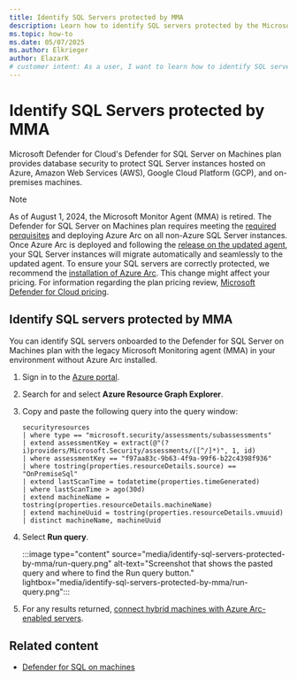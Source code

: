 ```yaml
---
title: Identify SQL Servers protected by MMA
description: Learn how to identify SQL servers protected by the Microsoft Monitoring Agent (MMA) in your environment without having Azure Arc installed
ms.topic: how-to
ms.date: 05/07/2025
ms.author: Elkrieger
author: ElazarK
# customer intent: As a user, I want to learn how to identify SQL servers protected by Microsoft Monitoring Agent (MMA) in my environment so that I can assess their security posture.
---
```


# Identify SQL Servers protected by MMA

Microsoft Defender for Cloud's Defender for SQL Server on Machines plan provides database security to protect SQL Server instances hosted on Azure, Amazon Web Services (AWS), Google Cloud Platform (GCP), and on-premises machines.

> [!NOTE]
> As of August 1, 2024, the Microsoft Monitor Agent (MMA) is retired. The Defender for SQL Server on Machines plan requires meeting the [required perquisites](defender-for-sql-usage.md#prerequisites) and deploying Azure Arc on all non-Azure SQL Server instances. Once Azure Arc is deployed and following the [release on the updated agent](release-notes.md#update-to-defender-for-sql-servers-on-machines-plan), your SQL Server instances will migrate automatically and seamlessly to the updated agent. To ensure your SQL servers are correctly protected, we recommend the [installation of Azure Arc](quickstart-onboard-machines.md#connect-on-premises-machines-by-using-azure-arc). This change might affect your pricing. For information regarding the plan pricing review, [Microsoft Defender for Cloud pricing](https://azure.microsoft.com/pricing/details/defender-for-cloud/).

## Identify SQL servers protected by MMA

You can identify SQL servers onboarded to the Defender for SQL Server on Machines plan with the legacy Microsoft Monitoring agent (MMA) in your environment without Azure Arc installed.

1. Sign in to the [Azure portal](https://portal.azure.com).

1. Search for and select **Azure Resource Graph Explorer**.

1. Copy and paste the following query into the query window: 

    ```kusto
    securityresources 
    | where type == "microsoft.security/assessments/subassessments" 
    | extend assessmentKey = extract(@"(?i)providers/Microsoft.Security/assessments/([^/]*)", 1, id) 
    | where assessmentKey == "f97aa83c-9b63-4f9a-99f6-b22c4398f936" 
    | where tostring(properties.resourceDetails.source) == "OnPremiseSql" 
    | extend lastScanTime = todatetime(properties.timeGenerated) 
    | where lastScanTime > ago(30d) 
    | extend machineName = tostring(properties.resourceDetails.machineName) 
    | extend machineUuid = tostring(properties.resourceDetails.vmuuid) 
    | distinct machineName, machineUuid
    ```

1. Select **Run query**.

    :::image type="content" source="media/identify-sql-servers-protected-by-mma/run-query.png" alt-text="Screenshot that shows the pasted query and where to find the Run query button." lightbox="media/identify-sql-servers-protected-by-mma/run-query.png":::

1. For any results returned, [connect hybrid machines with Azure Arc-enabled servers](/azure/azure-arc/servers/learn/quick-enable-hybrid-vm).

## Related content

- [Defender for SQL on machines](defender-for-sql-servers-introduction.md)
